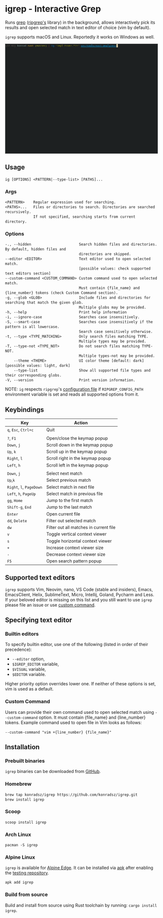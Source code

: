 # igrep - Interactive Grep
Runs [grep](https://crates.io/crates/grep) ([ripgrep's](https://github.com/BurntSushi/ripgrep/) library) in the background, allows interactively pick its results and open selected match in text editor of choice (vim by default).

`igrep` supports macOS and Linux. Reportedly it works on Windows as well.

<img src="./assets/v1_0_0.gif"/>

## Usage
`ig [OPTIONS] <PATTERN|--type-list> [PATHS]...`

### Args
```
<PATTERN>    Regular expression used for searching.
<PATHS>...   Files or directories to search. Directories are searched recursively.
             If not specified, searching starts from current directory.
```

### Options
```
-., --hidden                      Search hidden files and directories. By default, hidden files and
                                  directories are skipped.
--editor <EDITOR>                 Text editor used to open selected match.
                                  [possible values: check supported text editors section]
--custom-command <CUSTOM_COMMAND> Custom command used to open selected match.
                                  Must contain {file_name} and {line_number} tokens (check Custom Command section).
-g, --glob <GLOB>                 Include files and directories for searching that match the given glob.
                                  Multiple globs may be provided.
-h, --help                        Print help information
-i, --ignore-case                 Searches case insensitively.
-S, --smart-case                  Searches case insensitively if the pattern is all lowercase.
                                  Search case sensitively otherwise.
-t, --type <TYPE_MATCHING>        Only search files matching TYPE.
                                  Multiple types may be provided.
-T, --type-not <TYPE_NOT>         Do not search files matching TYPE-NOT.
                                  Multiple types-not may be provided.
    --theme <THEME>               UI color theme [default: dark] [possible values: light, dark]
    --type-list                   Show all supported file types and their corresponding globs.
-V, --version                     Print version information.
```
NOTE: `ig` respects `ripgrep`'s [configuration file](https://github.com/BurntSushi/ripgrep/blob/master/GUIDE.md#configuration-file) if `RIPGREP_CONFIG_PATH` environment variable is set and reads all supported options from it.

## Keybindings
<!-- The markers above and below the table are required for build script -->
<!-- keybindings start -->
| Key                      | Action                                 |
| ------------------------ | -------------------------------------- |
| `q`, `Esc`, `Ctrl+c`     | Quit                                   |
|                          |                                        |
| `?`, `F1`                | Open/close the keymap popup            |
| `Down`, `j`              | Scroll down in the keymap popup        |
| `Up`, `k`                | Scroll up in the keymap popup          |
| `Right`, `l`             | Scroll right in the keymap popup       |
| `Left`, `h`              | Scroll left in the keymap popup        |
|                          |                                        |
| `Down`, `j`              | Select next match                      |
| `Up`,`k`                 | Select previous match                  |
| `Right`, `l`, `PageDown` | Select match in next file              |
| `Left`, `h`, `PageUp`    | Select match in previous file          |
| `gg`, `Home`             | Jump to the first match                |
| `Shift-g`, `End`         | Jump to the last match                 |
| `Enter`                  | Open current file                      |
| `dd`, `Delete`           | Filter out selected match              |
| `dw`                     | Filter out all matches in current file |
| `v`                      | Toggle vertical context viewer         |
| `s`                      | Toggle horizontal context viewer       |
| `+`                      | Increase context viewer size           |
| `-`                      | Decrease context viewer size           |
| `F5`                     | Open search pattern popup              |
<!-- keybindings end -->

## Supported text editors
`igrep` supports Vim, Neovim, nano, VS Code (stable and insiders), Emacs, EmacsClient, Helix, SublimeText, Micro, Intellij, Goland, Pycharm and Less. If your beloved editor is missing on this list and you still want to use `igrep` please file an issue or use [custom command](#custom-command).

## Specifying text editor
### Builtin editors
To specify builtin editor, use one of the following (listed in order of their precedence):
- `--editor` option,
- `$IGREP_EDITOR` variable,
- `$VISUAL` variable,
- `$EDITOR` variable.

Higher priority option overrides lower one. If neither of these options is set, vim is used as a default.

### Custom Command
Users can provide their own command used to open selected match using `--custom-command` option. It must contain {file_name} and {line_number} tokens. Example command used to open file in Vim looks as follows:

`--custom-command "vim +{line_number} {file_name}"`

## Installation
### Prebuilt binaries
`igrep` binaries can be downloaded from [GitHub](https://github.com/konradsz/igrep/releases).
### Homebrew
```
brew tap konradsz/igrep https://github.com/konradsz/igrep.git
brew install igrep
```
### Scoop
```
scoop install igrep
```
### Arch Linux
```
pacman -S igrep
```
### Alpine Linux

`igrep` is available for [Alpine Edge](https://pkgs.alpinelinux.org/packages?name=igrep&branch=edge). It can be installed via [apk](https://wiki.alpinelinux.org/wiki/Alpine_Package_Keeper) after enabling the [testing repository](https://wiki.alpinelinux.org/wiki/Repositories).

```
apk add igrep
```

### Build from source
Build and install from source using Rust toolchain by running: `cargo install igrep`.
